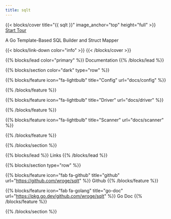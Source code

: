 ```yaml
---
title: sqlt
---
```


{{< blocks/cover title="{{ sqlt }}" image_anchor="top" height="full" >}}
<a class="btn btn-lg btn-primary me-3 mb-4" href="tour/">
  Start Tour <i class="fas fa-arrow-alt-circle-right ms-2"></i>
</a>
<p class="lead mt-5">A Go Template-Based SQL Builder and Struct Mapper</p>
{{< blocks/link-down color="info" >}}
{{< /blocks/cover >}}


{{% blocks/lead color="primary" %}}
Documentation
{{% /blocks/lead %}}


{{% blocks/section color="dark" type="row" %}}

{{% blocks/feature icon="fa-lightbulb" title="Config" url="docs/config" %}}

{{% /blocks/feature %}}

{{% blocks/feature icon="fa-lightbulb" title="Driver" url="docs/driver" %}}

{{% /blocks/feature %}}

{{% blocks/feature icon="fa-lightbulb" title="Scanner" url="docs/scanner" %}}

{{% /blocks/feature %}}

{{% /blocks/section %}}


{{% blocks/lead %}}
Links
{{% /blocks/lead %}}


{{% blocks/section type="row" %}}

{{% blocks/feature icon="fab fa-github" title="github"
    url="https://github.com/wroge/sqlt" %}}
Github
{{% /blocks/feature %}}

{{% blocks/feature icon="fab fa-golang" title="go-doc"
    url="https://pkg.go.dev/github.com/wroge/sqlt" %}}
Go Doc
{{% /blocks/feature %}}

{{% /blocks/section %}}
